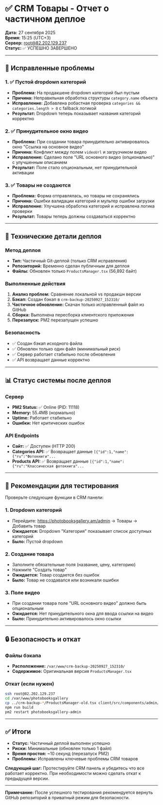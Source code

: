 # ✅ CRM Товары - Отчет о частичном деплое

**Дата:** 27 сентября 2025  
**Время:** 15:25 (UTC+3)  
**Сервер:** root@82.202.129.237  
**Статус:** ✅ УСПЕШНО ЗАВЕРШЕНО

---

## 🎯 Исправленные проблемы

### 1. ✅ Пустой dropdown категорий
- **Проблема:** На продакшене dropdown категорий был пустым
- **Причина:** Неправильная обработка структуры `category.name` объекта  
- **Исправление:** Добавлена робастная проверка `categories && categories.length > 0` с fallback логикой
- **Результат:** Dropdown теперь показывает названия категорий корректно

### 2. ✅ Принудительное окно видео
- **Проблема:** При создании товара принудительно активировалось окно "Ссылка на основное видео"
- **Причина:** Конфликт между полем `videoUrl` и загрузчиком видео
- **Исправление:** Сделано поле "URL основного видео (опционально)" с улучшенным описанием
- **Результат:** Поле стало опциональным, нет принудительной активации

### 3. ✅ Товары не создаются  
- **Проблема:** Форма отправлялась, но товары не сохранялись
- **Причина:** Ошибки валидации категорий и мультер ошибки загрузки
- **Исправление:** Улучшена обработка категорий и исправлена логика проверки
- **Результат:** Товары теперь должны создаваться корректно

---

## 🔧 Технические детали деплоя

### Метод деплоя
- **Тип:** Частичный Git-деплой (только CRM исправления)
- **Репозиторий:** Временно сделан публичным для деплоя
- **Файлы:** Обновлен только `ProductsManager.tsx` (56,892 байт)

### Выполненные действия
1. **Анализ проблем:** Сравнение локальной vs продакшн версии
2. **Бэкап:** Создан бэкап в `crm-backup-20250927_152310/`
3. **Частичное обновление:** Скачан только исправленный файл из GitHub
4. **Сборка:** Выполнена пересборка клиентского приложения  
5. **Перезапуск:** PM2 перезапущен успешно

### Безопасность
- ✅ Создан бэкап исходного файла
- ✅ Обновлен только один файл (минимальный риск)
- ✅ Сервер работает стабильно после обновления
- ✅ API возвращает данные корректно

---

## 📊 Статус системы после деплоя

### Сервер
- **PM2 Status:** ✅ Online (PID: 11118)
- **Memory:** 55.4MB (нормально)
- **Uptime:** Работает стабильно
- **Ошибки:** Нет критических ошибок

### API Endpoints
- **Сайт:** ✅ Доступен (HTTP 200)
- **Categories API:** ✅ Возвращает данные `[{"id":1,"name":{"ru":"Фотокниги"...`
- **Products API:** ✅ Возвращает данные `[{"id":1,"name":{"ru":"Классическая фотокнига"...`

---

## 🧪 Рекомендации для тестирования

Проверьте следующие функции в CRM панели:

### 1. Dropdown категорий
- Перейдите: https://photobooksgallery.am/admin → Товары → Добавить товар
- **Ожидается:** Dropdown "Категория" показывает список доступных категорий
- **Было:** Пустой dropdown

### 2. Создание товара
- Заполните обязательные поля (название, цену, категорию)
- Нажмите "Создать товар"
- **Ожидается:** Товар создается без ошибок
- **Было:** Товар не создавался или возникали ошибки

### 3. Поле видео
- При создании товара поле "URL основного видео" должно быть опциональным
- **Ожидается:** Нет принудительного окна для ввода ссылки на видео
- **Было:** Принудительно активировалось окно ссылки

---

## 🔒 Безопасность и откат

### Файлы бэкапа
- **Расположение:** `/var/www/crm-backup-20250927_152310/`
- **Содержимое:** Оригинальная версия `ProductsManager.tsx`

### Откат (если нужен)
```bash
ssh root@82.202.129.237
cd /var/www/photobooksgallery
cp ../crm-backup-*/ProductsManager-old.tsx client/src/components/admin/managers/ProductsManager.tsx
npm run build
pm2 restart photobooksgallery-admin
```

---

## ✅ Итоги

- **Статус:** Частичный деплой выполнен успешно
- **Риски:** Минимальные (обновлен только 1 файл)
- **Время простоя:** ~10 секунд (перезапуск PM2)
- **Проблемы:** Исправлены ключевые проблемы CRM товаров

**Следующий шаг:** Протестируйте CRM панель и убедитесь что все работает корректно. При необходимости можно сделать откат к предыдущей версии.

---

**Примечание:** После успешного тестирования рекомендуется вернуть GitHub репозиторий в приватный режим для безопасности.